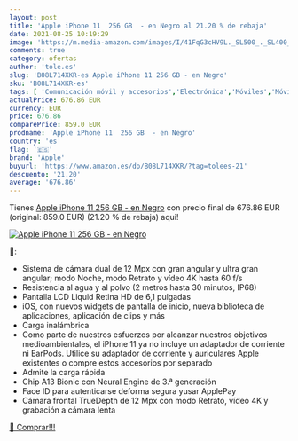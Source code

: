 ```yaml
---
layout: post
title: 'Apple iPhone 11  256 GB  - en Negro al 21.20 % de rebaja'
date: 2021-08-25 10:19:29
image: 'https://m.media-amazon.com/images/I/41FqG3cHV9L._SL500_._SL400_.jpg'
comments: true
category: ofertas
author: 'tole.es'
slug: 'B08L714XKR-es Apple iPhone 11 256 GB - en Negro'
sku: 'B08L714XKR-es'
tags: [ 'Comunicación móvil y accesorios','Electrónica','Móviles','Móviles y smartphones libres','apple','iphone', ]
actualPrice: 676.86 EUR
currency: EUR
price: 676.86
comparePrice: 859.0 EUR
prodname: 'Apple iPhone 11  256 GB  - en Negro'
country: 'es'
flag: '🇪🇸'
brand: 'Apple'
buyurl: 'https://www.amazon.es/dp/B08L714XKR/?tag=tolees-21'
descuento: '21.20'
average: '676.86'
---
```


Tienes [Apple iPhone 11  256 GB  - en Negro](https://www.amazon.es/dp/B08L714XKR/?tag=tolees-21) con precio final de  676.86 EUR (original: 859.0 EUR) (21.20 %  de rebaja) aqui!

[![Apple iPhone 11  256 GB  - en Negro](https://m.media-amazon.com/images/I/41FqG3cHV9L._SL500_._SL400_.jpg)](https://www.amazon.es/dp/B08L714XKR/?tag=tolees-21)

🔎:

- Sistema de cámara dual de 12 Mpx con gran angular y ultra gran angular; modo Noche, modo Retrato y vídeo 4K hasta 60 f/s
- Resistencia al agua y al polvo (2 metros hasta 30 minutos, IP68)
- Pantalla LCD Liquid Retina HD de 6,1 pulgadas
- iOS, con nuevos widgets de pantalla de inicio, nueva biblioteca de aplicaciones, aplicación de clips y más
- Carga inalámbrica
- Como parte de nuestros esfuerzos por alcanzar nuestros objetivos medioambientales, el iPhone 11 ya no incluye un adaptador de corriente ni EarPods. Utilice su adaptador de corriente y auriculares Apple existentes o compre estos accesorios por separado
- Admite la carga rápida
- Chip A13 Bionic con Neural Engine de 3.ª generación
- Face ID para autenticarse deforma segura yusar ApplePay
- Cámara frontal TrueDepth de 12 Mpx con modo Retrato, vídeo 4K y grabación a cámara lenta

[🛒 Comprar!!!](https://www.amazon.es/dp/B08L714XKR/?tag=tolees-21)
